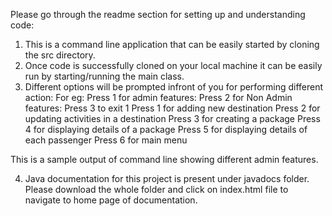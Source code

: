Please go through the readme section for setting up and understanding code:

1. This is a command line application that can be easily started by cloning the src directory.
2. Once code is successfully cloned on your local machine it can be easily run by starting/running the main class.
3. Different options will be prompted infront of you for performing different action:
   For eg:
   Press 1 for admin features: 
   Press 2 for Non Admin features: 
   Press 3 to exit
   1
   Press 1 for adding new destination
   Press 2 for updating activities in a destination
   Press 3 for creating a package
   Press 4 for displaying details of a package
   Press 5 for displaying details of each passenger
   Press 6 for main menu

This is a sample output of command line showing different admin features.

4. Java documentation for this project is present under javadocs folder. Please download the whole folder and click on index.html file to navigate to home page of documentation. 

   
